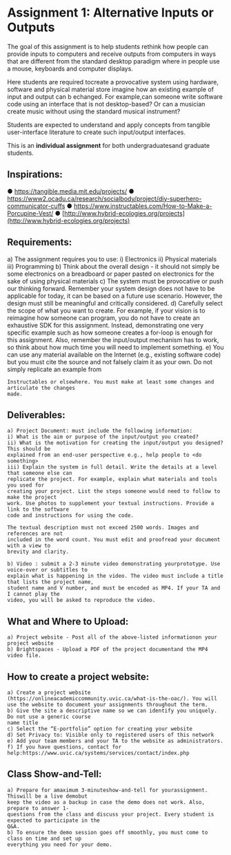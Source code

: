 # Assignment 1: Alternative Inputs or Outputs

The goal of this assignment is to help students rethink how people can provide inputs to computers and
receive outputs from computers in ways that are different from the standard desktop paradigm where in
people use a mouse, keyboards and computer displays.

Here students are required tocreate a provocative system using hardware, software and physical
material store imagine how an existing example of input and output can b echanged. For example,can
someone write software code using an interface that is not desktop-based? Or can a musician create
music without using the standard musical instrument?

Students are expected to understand and apply concepts from tangible user-interface literature to create
such input/output interfaces.

This is an **individual assignment** for both undergraduatesand graduate students.

## Inspirations:
● https://tangible.media.mit.edu/projects/
● https://www2.ocadu.ca/research/socialbody/project/diy-superhero-communicator-cuffs
● https://www.instructables.com/How-to-Make-a-Porcupine-Vest/
● [http://www.hybrid-ecologies.org/projects](http://www.hybrid-ecologies.org/projects)

## Requirements:
a) The assignment requires you to use:
i) Electronics
ii) Physical materials
iii) Programming
b) Think about the overall design - it should not simply be some electronics on a breadboard or
paper pasted on electronics for the sake of using physical materials
c) The system must be provocative or push our thinking forward. Remember your system design
does not have to be applicable for today, it can be based on a future use scenario. However, the
design must still be meaningful and critically considered.
d) Carefully select the scope of what you want to create. For example, if your vision is to reimagine
how someone can program, you do not have to create an exhaustive SDK for this assignment.
Instead, demonstrating one very specific example such as how someone creates a for-loop is
enough for this assignment. Also, remember the input/output mechanism has to work, so think
about how much time you will need to implement something.
e) You can use any material available on the Internet (e.g., existing software code) but you must
cite the source and not falsely claim it as your own. Do not simply replicate an example from


```
Instructables or elsewhere. You must make at least some changes and articulate the changes
made.
```
## Deliverables:

```
a) Project Document: must include the following information:
i) What is the aim or purpose of the input/output you created?
ii) What is the motivation for creating the input/output you designed? This should be
explained from an end-user perspective e.g., help people to <do something>
iii) Explain the system in full detail. Write the details at a level that someone else can
replicate the project. For example, explain what materials and tools you used for
creating your project. List the steps someone would need to follow to make the project
work. Use photos to supplement your textual instructions. Provide a link to the software
code and instructions for using the code.
```
```
The textual description must not exceed 2500 words. Images and references are not
included in the word count. You must edit and proofread your document with a view to
brevity and clarity.
```
```
b) Video : submit a 2-3 minute video demonstrating yourprototype. Use voice-over or subtitles to
explain what is happening in the video. The video must include a title that lists the project name,
student name and V number, and must be encoded as MP4. If your TA and I cannot play the
video, you will be asked to reproduce the video.
```
## What and Where to Upload:

```
a) Project website - Post all of the above-listed informationon your project website
b) Brightspaces - Upload a PDF of the project documentand the MP4 video file.
```
## How to create a project website:

```
a) Create a project website (https://onlineacademiccommunity.uvic.ca/what-is-the-oac/). You will
use the website to document your assignments throughout the term.
b) Give the site a descriptive name so we can identify you uniquely. Do not use a generic course
name title
c) Select the “E-portfolio” option for creating your website
d) Set Privacy to: Visible only to registered users of this network
e) Add your team members and your TA to the website as administrators.
f) If you have questions, contact for help:https://www.uvic.ca/systems/services/contact/index.php
```

## Class Show-and-Tell:

```
a) Prepare for amaximum 3-minuteshow-and-tell for yourassignment. Thiswill be a live demobut
keep the video as a backup in case the demo does not work. Also, prepare to answer 1-
questions from the class and discuss your project. Every student is expected to participate in the
Q&A.
b) To ensure the demo session goes off smoothly, you must come to class on time and set up
everything you need for your demo.
```
